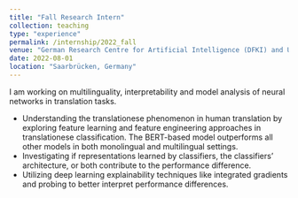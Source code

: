 ```yaml
---
title: "Fall Research Intern"
collection: teaching
type: "experience"
permalink: /internship/2022_fall
venue: "German Research Centre for Artificial Intelligence (DFKI) and Universität des Saarlandes (UdS) "
date: 2022-08-01
location: "Saarbrücken, Germany"
---
```


I am working on multilinguality, interpretability and model analysis of neural networks in translation tasks. 
- Understanding the translationese phenomenon in human translation by exploring feature learning and feature engineering approaches in translationese classification. The BERT-based model outperforms all other models in both monolingual and multilingual settings. 
- Investigating if representations learned by classifiers, the classifiers’ architecture, or both contribute to the performance difference.
- Utilizing deep learning explainability techniques like integrated gradients and probing to better interpret performance differences.


<!-- 
Heading 1
======

Heading 2
======

Heading 3
======
 -->
